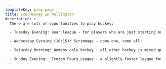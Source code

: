```yaml
---
templateKey: play-page
title: Ice Hockey in Wellington
description: >-
  There are lots of opportunities to play hockey:

  - Tuesday Evening: Bear league - for players who are just starting out (registration required)

  - Wednesday Evening (18:15): Scrimmage - come one, come all!

  - Saturday Morning: Womens only hockey - all other hockey is mixed gender

  - Sunday Evening:  Frozen Fours League - a slightly faster league for players with at least 1 or 2 years experience (registration required)
---
```


